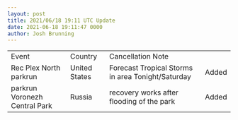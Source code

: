 ```yaml
---
layout: post
title: 2021/06/18 19:11 UTC Update
date: 2021-06-18 19:11:47 0000
author: Josh Brunning
---
```


<table style='width: 100%'>
    <tr>
        <td>Event</td>
        <td>Country</td>
        <td>Cancellation Note</td>
        <td></td>
    </tr>
    <tr>
        <td>Rec Plex North parkrun</td>
        <td>United States</td>
        <td>Forecast Tropical Storms in area Tonight/Saturday</td>
        <td>Added</td>
    </tr>
    <tr>
        <td>parkrun Voronezh Central Park</td>
        <td>Russia</td>
        <td>recovery works after flooding of the park</td>
        <td>Added</td>
    </tr>
